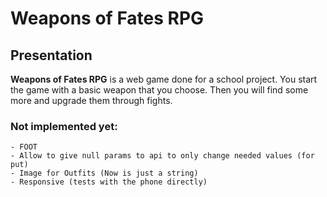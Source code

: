 # Weapons of Fates RPG

## Presentation

**Weapons of Fates RPG** is a web game done for a school project. You start the game with a basic weapon that you choose. Then you will find some more and upgrade them through fights. 

### Not implemented yet:
    - FOOT
    - Allow to give null params to api to only change needed values (for put)
    - Image for Outfits (Now is just a string)
    - Responsive (tests with the phone directly)